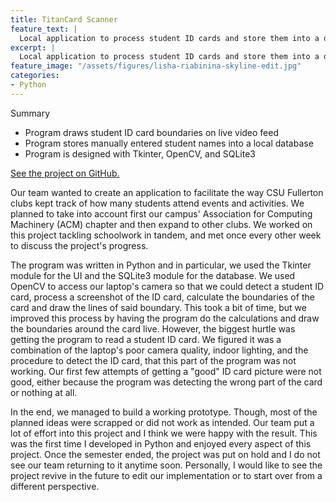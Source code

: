 ```yaml
---
title: TitanCard Scanner
feature_text: |
  Local application to process student ID cards and store them into a database.
excerpt: |
  Local application to process student ID cards and store them into a database.
feature_image: "/assets/figures/lisha-riabinina-skyline-edit.jpg"
categories:
- Python
---
```


Summary

- Program draws student ID card boundaries on live video feed
- Program stores manually entered student names into a local database
- Program is designed with Tkinter, OpenCV, and SQLite3

[See the project on GitHub.](https://github.com/CSUF-ACM/titancard-scanner)

Our team wanted to create an application to facilitate the way CSU Fullerton clubs kept track of how many students attend events and activities.
We planned to take into account first our campus' Association for Computing Machinery (ACM) chapter and then expand to other clubs.
We worked on this project tackling schoolwork in tandem, and met once every other week to discuss the project's progress.

The program was written in Python and in particular, we used the Tkinter module for the UI and the SQLite3 module for the database.
We used OpenCV to access our laptop's camera so that we could detect a student ID card, process a screenshot of the ID card, calculate the boundaries of the card and draw the lines of said boundary.
This took a bit of time, but we improved this process by having the program do the calculations and draw the boundaries around the card live.
However, the biggest hurtle was getting the program to read a student ID card.
We figured it was a combination of the laptop's poor camera quality, indoor lighting, and the procedure to detect the ID card, that this part of the program was not working.
Our first few attempts of getting a "good" ID card picture were not good, either because the program was detecting the wrong part of the card or nothing at all.

In the end, we managed to build a working prototype.
Though, most of the planned ideas were scrapped or did not work as intended.
Our team put a lot of effort into this project and I think we were happy with the result.
This was the first time I developed in Python and enjoyed every aspect of this project.
Once the semester ended, the project was put on hold and I do not see our team returning to it anytime soon.
Personally, I would like to see the project revive in the future to edit our implementation or to start over from a different perspective.
